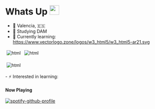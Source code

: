 # Whats Up <img src="https://raw.githubusercontent.com/iampavangandhi/iampavangandhi/master/gifs/Hi.gif" width="30px">
-  📍 Valencia, 🇪🇸
- 📖 Studying DAM
- 🌱 Currently learning:
https://www.vectorlogo.zone/logos/w3_html5/w3_html5-ar21.svg
<p align="left">
 <img src="https://www.vectorlogo.zone/logos/java/java-icon.svg" alt="html" style="vertical-align:top; margin:4px">
 <img src="https://www.vectorlogo.zone/logos/w3_html5/w3_html5-icon.svg" alt="html" style="vertical-align:top; margin:4px">

</p>
<p align="left">
 
 <img src="https://www.vectorlogo.zone/logos/python/python-icon.svg" alt="html" style="vertical-align:top; margin:4px">
 
 </p>
- ⚡ Interested in learning:

#### Now Playing
[![spotify-github-profile](https://spotify-github-profile.vercel.app/api/view?uid=1zf2l3dwpihztd57ygc19w5b4&cover_image=true&theme=default&show_offline=false&background_color=121212&interchange=false&bar_color=ffffff&bar_color_cover=false)](https://github.com/kittinan/spotify-github-profile)
